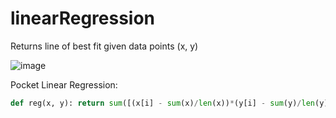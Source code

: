# linearRegression
Returns line of best fit given data points (x, y)

![image](https://user-images.githubusercontent.com/62809012/142138508-8da07572-ec56-4c0a-a4c8-56c3391b87e6.png)

Pocket Linear Regression:
```python
def reg(x, y): return sum([(x[i] - sum(x)/len(x))*(y[i] - sum(y)/len(y)) for i in range(len(x))]) / sum([(x[i] - sum(x)/len(x))**2 for i in range(len(x))]), yMean - a * xMean
```
